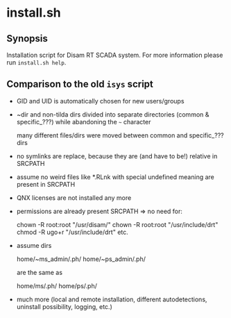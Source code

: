 install.sh
==========

Synopsis
--------

Installation script for Disam RT SCADA system. For more information please run `install.sh help`.

Comparison to the old `isys` script
-----------------------------------

* GID and UID is automatically chosen for new users/groups
* ~dir and non-tilda dirs divided into separate directories (common & specific_???) while abandoning the `~` character

    many different files/dirs were moved between common and specific_??? dirs

* no symlinks are replace, because they are (and have to be!) relative in SRCPATH
* assume no weird files like *.RLnk with special undefined meaning are present in SRCPATH
* QNX licenses are not installed any more
* permissions are already present SRCPATH => no need for:

    chown -R root:root "/usr/disam/"
    chown -R root:root "/usr/include/drt"
    chmod -R ugo+r "/usr/include/drt"
    etc.

* assume dirs

    home/~ms_admin/.ph/
    home/~ps_admin/.ph/

    are the same as

    home/ms/.ph/
    home/ps/.ph/

* much more (local and remote installation, different autodetections, uninstall possibility, logging, etc.)

